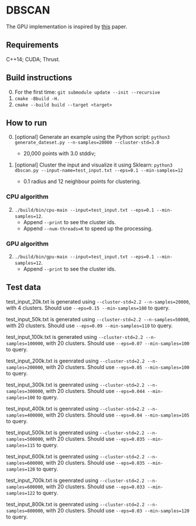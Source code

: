 # DBSCAN

The GPU implementation is inspired by 
[this](https://www.sciencedirect.com/science/article/pii/S1877050913003438) 
paper.

## Requirements
C++14; CUDA; Thrust.

## Build instructions
0. For the first time: `git submodule update --init --recursive`
1. `cmake -Bbuild -H.`
2. `cmake --build build --target <target>`

## How to run

0. [optional] Generate an example using the Python script:
`python3 generate_dateset.py --n-samples=20000 --cluster-std=3.0`
    - 20,000 points with 3.0 stddiv;

1. [optional] Cluster the input and visualize it using Sklearn:
`python3 dbscan.py --input-name=test_input.txt --eps=0.1 --min-samples=12`
    - 0.1 radius and 12 neighbour points for clustering.

### CPU algorithm
2. `./build/bin/cpu-main --input=test_input.txt --eps=0.1 --min-samples=12`.
    - Append `--print` to see the cluster ids.
    - Append `--num-threads=K` to speed up the processing.

### GPU algorithm
2. `./build/bin/gpu-main --input=test_input.txt --eps=0.1 --min-samples=12`.
    - Append `--print` to see the cluster ids.

## Test data
test_input_20k.txt is generated using `--cluster-std=2.2 --n-samples=20000`,
with 4 clusters. Should use `--eps=0.15 --min-samples=180` to query.

test_input_50k.txt is generated using `--cluster-std=2.2 --n-samples=50000`,
with 20 clusters. Should use `--eps=0.09 --min-samples=110` to query.

test_input_100k.txt is generated using `--cluster-std=2.2 --n-samples=100000`,
with 20 clusters. Should use `--eps=0.07 --min-samples=100` to query.

test_input_200k.txt is geenrated using `--cluster-std=2.2 --n-samples=200000`,
with 20 clusters. Should use `--eps=0.05 --min-samples=100` to query.

test_input_300k.txt is geenrated using `--cluster-std=2.2 --n-samples=300000`,
with 20 clusters. Should use `--eps=0.044 --min-samples=100` to query.

test_input_400k.txt is geenrated using `--cluster-std=2.2 --n-samples=400000`,
with 20 clusters. Should use `--eps=0.04 --min-samples=105` to query.

test_input_500k.txt is geenrated using `--cluster-std=2.2 --n-samples=500000`,
with 20 clusters. Should use `--eps=0.035 --min-samples=115` to query.

test_input_600k.txt is geenrated using `--cluster-std=2.2 --n-samples=600000`,
with 20 clusters. Should use `--eps=0.035 --min-samples=120` to query.

test_input_700k.txt is geenrated using `--cluster-std=2.2 --n-samples=600000`,
with 20 clusters. Should use `--eps=0.033 --min-samples=122` to query.

test_input_800k.txt is geenrated using `--cluster-std=2.2 --n-samples=800000`,
with 20 clusters. Should use `--eps=0.03 --min-samples=120` to query.